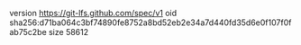version https://git-lfs.github.com/spec/v1
oid sha256:d71ba064c3bf74890fe8752a8bd52eb2e34a7d440fd35d6e0f107f0fab75c2be
size 58612
